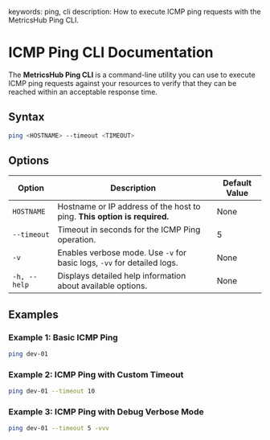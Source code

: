 keywords: ping, cli
description: How to execute ICMP ping requests with the MetricsHub Ping CLI.

# ICMP Ping CLI Documentation

The **MetricsHub Ping CLI** is a command-line utility you can use to execute ICMP ping requests against your resources to verify that they can be reached within an acceptable response time.

## Syntax

```bash
ping <HOSTNAME> --timeout <TIMEOUT>
```

## Options

| Option       | Description                                                              | Default Value |
| ------------ | ------------------------------------------------------------------------ | ------------- |
| `HOSTNAME`   | Hostname or IP address of the host to ping. **This option is required.** | None          |
| `--timeout`  | Timeout in seconds for the ICMP Ping operation.                          | 5             |
| `-v`         | Enables verbose mode. Use `-v` for basic logs, `-vv` for detailed logs.  | None          |
| `-h, --help` | Displays detailed help information about available options.              | None          |

## Examples

### Example 1: Basic ICMP Ping

```bash
ping dev-01
```

### Example 2: ICMP Ping with Custom Timeout

```bash
ping dev-01 --timeout 10
```

### Example 3: ICMP Ping with Debug Verbose Mode

```bash
ping dev-01 --timeout 5 -vvv
```
